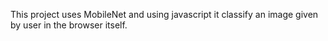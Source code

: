 
This project uses MobileNet and using javascript it classify an image given by user in the browser itself.
